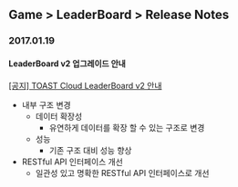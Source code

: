 ## Game > LeaderBoard > Release Notes

### 2017.01.19
#### LeaderBoard v2 업그레이드 안내
<a href="http://cloud.toast.com/support/notice/detail/1453435858K00349" target="_blank">[공지] TOAST Cloud LeaderBoard v2 안내</a><br>
- 내부 구조 변경
    - 데이터 확장성
        - 유연하게 데이터를 확장 할 수 있는 구조로 변경
    - 성능
        - 기존 구조 대비 성능 향상
- RESTful API 인터페이스 개선
    - 일관성 있고 명확한 RESTful API 인터페이스로 개선
